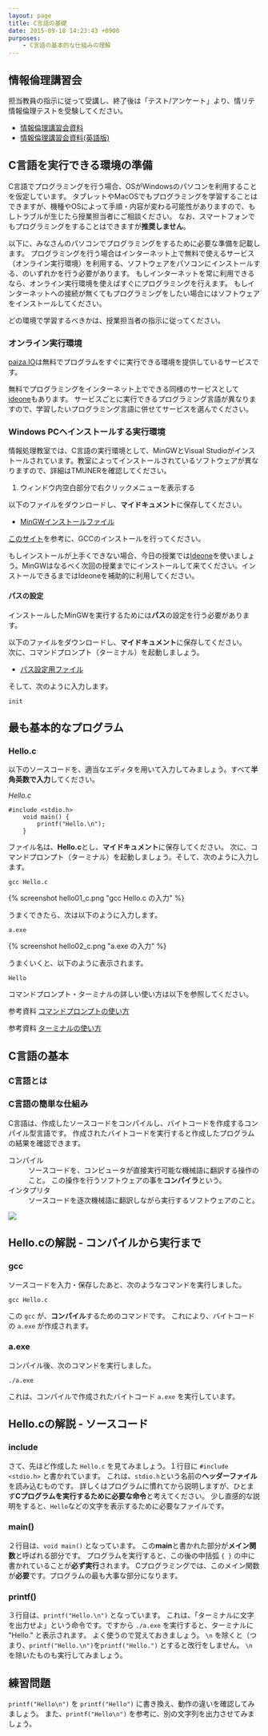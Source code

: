 ```yaml
---
layout: page
title: C言語の基礎
date: 2015-09-18 14:23:43 +0900
purposes:
    - C言語の基本的な仕組みの理解
---
```


情報倫理講習会
--------------

担当教員の指示に従って受講し、終了後は「テスト/アンケート」より、情リテ情報倫理テストを受験してください。

*   [情報倫理講習会資料](/lit/infoethics/information_ethics_ja.pdf)
*   [情報倫理講習会資料(英語版)](/lit/infoethics/information_ethics_en.pdf)


C言語を実行できる環境の準備
--------------

C言語でプログラミングを行う場合、OSがWindowsのパソコンを利用することを仮定しています。
タブレットやMacOSでもプログラミングを学習することはできますが、機種やOSによって手順・内容が変わる可能性がありますので、もしトラブルが生じたら授業担当者にご相談ください。
なお、スマートフォンでもプログラミングをすることはできますが**推奨しません**。

以下に、みなさんのパソコンでプログラミングをするために必要な準備を記載します。
プログラミングを行う場合はインターネット上で無料で使えるサービス（オンライン実行環境）を利用する、ソフトウェアをパソコンにインストールする、のいずれかを行う必要があります。
もしインターネットを常に利用できるなら、オンライン実行環境を使えばすぐにプログラミングを行えます。
もしインターネットへの接続が無くてもプログラミングをしたい場合にはソフトウェアをインストールしてください。

どの環境で学習するべきかは、授業担当者の指示に従ってください。

### オンライン実行環境
[paiza.IO](https://paiza.io/ja)は無料でプログラムをすぐに実行できる環境を提供しているサービスです。

無料でプログラミングをインターネット上でできる同様のサービスとして[ideone](https://ideone.com/)もあります。
サービスごとに実行できるプログラミング言語が異なりますので、学習したいプログラミング言語に併せてサービスを選んでください。

### Windows PCへインストールする実行環境

情報処理教室では、C言語の実行環境として、MinGWとVisual Studioがインストールされています。教室によってインストールされているソフトウェアが異なりますので、詳細はTMUNERを確認してください。

1.  ウィンドウ内空白部分で右クリックメニューを表示する

以下のファイルをダウンロードし、**マイドキュメント**に保存してください。  

-   [MinGWインストールファイル](https://osdn.net/projects/mingw/downloads/68260/mingw-get-setup.exe/)

[このサイト](https://webkaru.net/clang/mingw-gcc-install/)を参考に、GCCのインストールを行ってください。

もしインストールが上手くできない場合、今日の授業では[Ideone](https://ideone.com/)を使いましょう。MinGWはなるべく次回の授業までにインストールして来てください。インストールできるまではIdeoneを補助的に利用してください。

#### パスの設定

インストールしたMinGWを実行するためには**パス**の設定を行う必要があります。

以下のファイルをダウンロードし、**マイドキュメント**に保存してください。  
次に、コマンドプロンプト（ターミナル）を起動しましょう。

-   [パス設定用ファイル](http://www.ysumi.sakura.ne.jp/tmu_info_lite_c/basic/01/init.bat)

そして、次のように入力します。

```
init
```

最も基本的なプログラム
----------------------

### Hello.c

以下のソースコードを、適当なエディタを用いて入力してみましょう。すべて**半角英数で入力**してください。


*Hello.c*

    #include <stdio.h>
        void main() {
       	    printf("Hello.\n");
        }




ファイル名は、**Hello.c**とし、**マイドキュメント**に保存してください。
次に、コマンドプロンプト（ターミナル）を起動しましょう。そして、次のように入力します。


    gcc Hello.c

{% screenshot hello01_c.png "gcc Hello.c の入力" %}

うまくできたら、次は以下のように入力します。

    a.exe

{% screenshot hello02_c.png "a.exe の入力" %}

うまくいくと、以下のように表示されます。

    Hello

コマンドプロンプト・ターミナルの詳しい使い方は以下を参照してください。

<span class="label label-info">参考資料</span> [コマンドプロンプトの使い方](../../../common/appendix/win_cmd_prompt.html)

<span class="label label-info">参考資料</span> [ターミナルの使い方](../../../common/appendix/mac_terminal.html)

C言語の基本
--------------

### C言語とは


### C言語の簡単な仕組み

C言語は、作成したソースコードをコンパイルし、バイトコードを作成するコンパイル型言語です。
作成されたバイトコードを実行すると作成したプログラムの結果を確認できます。


<dl>
<dt>コンパイル</dt>
<dd>ソースコードを、コンピュータが直接実行可能な機械語に翻訳する操作のこと。
この操作を行うソフトウェアの事を<strong>コンパイラ</strong>という。</dd>
<dt>インタプリタ</dt>
<dd>ソースコードを逐次機械語に翻訳しながら実行するソフトウェアのこと。</dd>
</dl>

![](./pic/c.png)

Hello.cの解説 - コンパイルから実行まで
-----------------------------------------

### gcc

ソースコードを入力・保存したあと、次のようなコマンドを実行しました。

    gcc Hello.c

この `gcc` が、**コンパイル**するためのコマンドです。
これにより、バイトコードの `a.exe` が作成されます。

### a.exe

コンパイル後、次のコマンドを実行しました。

    ./a.exe

これは、コンパイルで作成されたバイトコード `a.exe` を実行しています。


Hello.cの解説 - ソースコード
-------------------------------

### include

さて、先ほど作成した `Hello.c` を見てみましょう。１行目に `#include <stdio.h>` と書かれています。
これは、`stdio.h`という名前の**ヘッダーファイル**を読み込むものです。
詳しくはプログラムに慣れてから説明しますが、ひとまず**Cプログラムを実行するために必要な命令**と考えてください。
少し直感的な説明をすると、`Hello`などの文字を表示するために必要なファイルです。

### main()

２行目は、`void main()` となっています。
この**main**と書かれた部分が**メイン関数**と呼ばれる部分です。
プログラムを実行すると、この後の中括弧 `{ }` の中に書かれていることが**必ず実行**されます。
Cプログラミングでは、このメイン関数が**必要**です。プログラムの最も大事な部分になります。

### printf()

３行目は、`printf("Hello.\n")` となっています。
これは、「ターミナルに文字を出力せよ」という命令です。ですから `./a.exe` を実行すると、ターミナルに "Hello." と表示されます。
よく使うので覚えておきましょう。
`\n` を除くと（つまり、`printf("Hello.\n")`を`printf("Hello.")` とすると改行をしません。
`\n` を除いたものも実行してみましょう。


練習問題
--------

`printf("Hello\n")` を `printf("Hello")` に書き換え、動作の違いを確認してみましょう。
また、`printf("Hello\n")` を参考に、別の文字列を出力させてみましょう。
